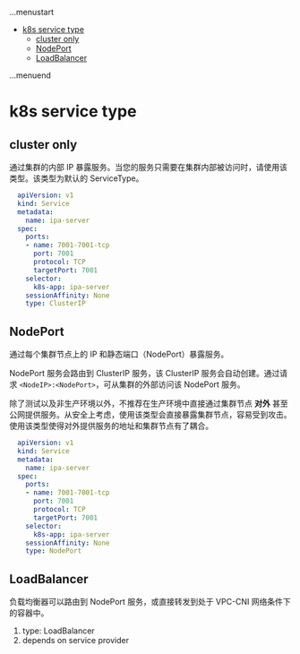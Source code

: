 ...menustart

- [k8s service type](#28dbdd4dd2eec72ed1c8a0d094e0e734)
    - [cluster only](#adeb8290f6fec56c6145dcbadf958d9a)
    - [NodePort](#846878672192bac928450b192d70503b)
    - [LoadBalancer](#a38b02b14f77fc6ad85cfb7df9d27b2e)

...menuend


<h2 id="28dbdd4dd2eec72ed1c8a0d094e0e734"></h2>


# k8s service type

<h2 id="adeb8290f6fec56c6145dcbadf958d9a"></h2>


## cluster only

通过集群的内部 IP 暴露服务。当您的服务只需要在集群内部被访问时，请使用该类型。该类型为默认的 ServiceType。

```yaml
  apiVersion: v1
  kind: Service
  metadata:
    name: ipa-server
  spec:
    ports:
    - name: 7001-7001-tcp
      port: 7001
      protocol: TCP
      targetPort: 7001
    selector:
      k8s-app: ipa-server
    sessionAffinity: None
    type: ClusterIP
```


<h2 id="846878672192bac928450b192d70503b"></h2>


## NodePort 

通过每个集群节点上的 IP 和静态端口（NodePort）暴露服务。

NodePort 服务会路由到 ClusterIP 服务，该 ClusterIP 服务会自动创建。通过请求 `<NodeIP>:<NodePort>`，可从集群的外部访问该 NodePort 服务。

除了测试以及非生产环境以外，不推荐在生产环境中直接通过集群节点 **对外** 甚至公网提供服务。从安全上考虑，使用该类型会直接暴露集群节点，容易受到攻击。使用该类型使得对外提供服务的地址和集群节点有了耦合。



```yaml
  apiVersion: v1
  kind: Service
  metadata:
    name: ipa-server
  spec:
    ports:
    - name: 7001-7001-tcp
      port: 7001
      protocol: TCP
      targetPort: 7001
    selector:
      k8s-app: ipa-server
    sessionAffinity: None
    type: NodePort
```

<h2 id="a38b02b14f77fc6ad85cfb7df9d27b2e"></h2>


## LoadBalancer

负载均衡器可以路由到 NodePort 服务，或直接转发到处于 VPC-CNI 网络条件下的容器中。

1. type: LoadBalancer
2. depends on service provider


